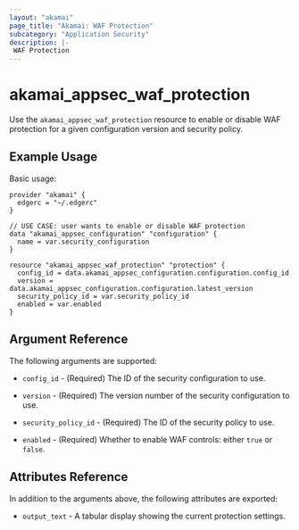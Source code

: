 ```yaml
---
layout: "akamai"
page_title: "Akamai: WAF Protection"
subcategory: "Application Security"
description: |-
 WAF Protection
---
```


# akamai_appsec_waf_protection

Use the `akamai_appsec_waf_protection` resource to enable or disable WAF protection for a given configuration version and security policy.

## Example Usage

Basic usage:

```hcl
provider "akamai" {
  edgerc = "~/.edgerc"
}

// USE CASE: user wants to enable or disable WAF protection
data "akamai_appsec_configuration" "configuration" {
  name = var.security_configuration
}

resource "akamai_appsec_waf_protection" "protection" {
  config_id = data.akamai_appsec_configuration.configuration.config_id
  version = data.akamai_appsec_configuration.configuration.latest_version
  security_policy_id = var.security_policy_id
  enabled = var.enabled
}
```

## Argument Reference

The following arguments are supported:

* `config_id` - (Required) The ID of the security configuration to use.

* `version` - (Required) The version number of the security configuration to use.

* `security_policy_id` - (Required) The ID of the security policy to use.

* `enabled` - (Required) Whether to enable WAF controls: either `true` or `false`.


## Attributes Reference

In addition to the arguments above, the following attributes are exported:

* `output_text` - A tabular display showing the current protection settings.


